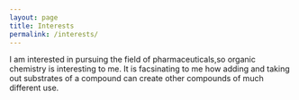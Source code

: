 ```yaml
---
layout: page
title: Interests
permalink: /interests/
---
```

I am interested in pursuing the field of pharmaceuticals,so organic chemistry is interesting to me. It is facsinating to me how adding and taking out substrates of a compound can create other compounds of much different use. 
